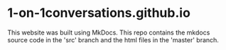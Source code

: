 # 1-on-1conversations.github.io
This website was built using MkDocs. This repo contains the mkdocs source
code in the 'src' branch and the html files in the 'master' branch.
